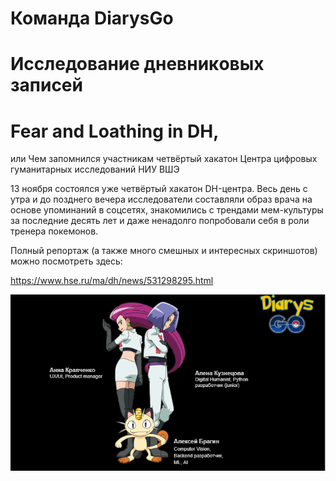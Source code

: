 # Команда DiаrysGо
# Исследование днeвникoвых зaпиceй

# Fear and Loathing in DH, 
или Чем запомнился участникам четвёртый хакатон Центра цифровых гуманитарных 
исследований НИУ ВШЭ



13 ноября состоялся уже четвёртый хакатон DH-центра. Весь день с утра и до позднего вечера исследователи 
составляли образ врача на основе упоминаний в соцсетях, знакомились с трендами мем-культуры за последние 
десять лет и даже ненадолго попробовали себя в роли тренера покемонов.



Полный репортаж (а также много смешных и интересных скриншотов) можно посмотреть здесь:

https://www.hse.ru/ma/dh/news/531298295.html

<p align="center"> <img width="800" src="https://github.com/alekseibragin/alekseibragin/blob/main/image16.png"" alt="1." />
